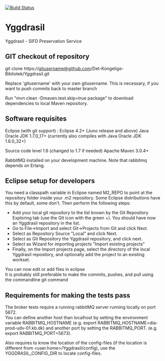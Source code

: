 [![Build Status](https://travis-ci.org/Det-Kongelige-Bibliotek/Yggdrasil.png?branch=master)](https://travis-ci.org/Det-Kongelige-Bibliotek/Yggdrasil)

Yggdrasil
=========

Yggdrasil - SIFD Preservation Service



GIT checkout of repository
--------------------------

git clone https://gitusername@github.com/Det-Kongelige-Bibliotek/Yggdrasil.git

Replace 'gitusername' with your own gitusername.
This is necessary, if you want to push commits back to master branch 

Run "mvn clean -Dmaven.test.skip=true package" to download dependencies to local Maven repository.

Software requisites
-------------------

Eclipse (with git support) : Eclipse 4.2+ (Juno release and above)
Java Oracle JDK 1.7.0_17+ (currently also compiles with Java Oracle JDK 1.6.0_32+)

Source code level 1.6 (changed to 1.7 if needed)
Apache Maven 3.0.4+

RabbitMQ installed on your development machine. Note that rabbitmq depends on Erlang.

Eclipse setup for developers
----------------------------

You need a classpath variable in Eclipse named M2_REPO to point
at the repository folder inside your .m2 repository. 
Some Eclipse distributions have this by default, some don't.
Then perform the following steps:  
  - Add your local git repository to the list known by the Git Repository Exploring tab (use the Git icon with the green +). You should have now an Yggdrasil repository in the list. 
  - Go to File->Import and select Git->Projects from Git and click Next. 
  - Select as Repository Source "Local" and click Next.  
  - Select as Git Repository the Yggdrasil repository, and click next.  
  - Select as Wizard for importing projects "Import existing projects" 
  - Finally, on the Import projects page, select the directory of the local Yggdrasil repository, and optionally add the project to an existing workset. 

You can now edit or add files in eclipse  
It is probably still preferable to make the commits, pushes, and pull using the commandline git command 

Requirements for making the tests pass
--------------------------------------

The broker tests require a running rabbitMQ server running locally on port 5672.  
You can define another host than localhost by setting the environment variable RABBITMQ_HOSTNAME (e.g. export RABBITMQ_HOSTNAME=dia-prod-udv-01.kb.dk) and another port by setting the RABBITMQ_PORT. (e.g. export RABBITMQ_PORT=5673).

Also requires to know the location of the config-files (if the location is different from <user.home>/Yggdrasil/config),
use the YGGDRASIL_CONFIG_DIR to locate config-files.



